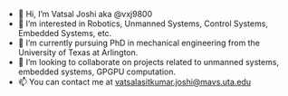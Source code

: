 - 👋 Hi, I’m Vatsal Joshi aka @vxj9800
- 👀 I’m interested in Robotics, Unmanned Systems, Control Systems, Embedded Systems, etc.
- 🌱 I’m currently pursuing PhD in mechanical engineering from the University of Texas at Arlington.
- 💞️ I’m looking to collaborate on projects related to unmanned systems, embedded systems, GPGPU computation.
- 📫 You can contact me at vatsalasitkumar.joshi@mavs.uta.edu

<!---
vxj9800/vxj9800 is a ✨ special ✨ repository because its `README.md` (this file) appears on your GitHub profile.
You can click the Preview link to take a look at your changes.
--->
